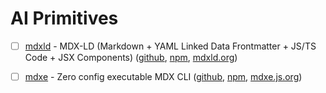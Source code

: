 # AI Primitives

- [ ] [mdxld](https://github.com/ai-primitives/mdxld) - MDX-LD (Markdown + YAML Linked Data Frontmatter + JS/TS Code + JSX Components) ([github](https://github.com/ai-primitives/mdxld), [npm](https://npmjs.com/mdxld), [mdxld.org](https://mdxld.org)) 
- [ ] [mdxe](https://github.com/ai-primitives/mdxe) - Zero config executable MDX CLI ([github](https://github.com/ai-primitives/mdxe), [npm](https://npmjs.com/mdxe), [mdxe.js.org](https://mdxe.js.org)) 


<!--
## Abstractions

- [ ] [ai-database](https://github.com/ai-primitives/core/tree/main/packages/ai-database) - DB abstraction with hybrid vector search for synthetic data, AI tool-calling and RAG applications
- [ ] [ai-functions](https://github.com/ai-primitives/core/tree/main/packages/ai-functions) - Rapidly develop, evaluate, and iterate on prompts & models with strongly-typed structured outputs
- [ ] [ai-workflows](https://github.com/ai-primitives/core/tree/main/packages/ai-workflows) - Compose AI and code-based functions into workflows with durable execution and multi-variant eval testing
- [ ] [agentic.md](https://github.com/ai-primitives/core/tree/main/packages/agentic.md) - Rapidly develop, evaluate, experiment, and iterate on AI Agents and agentic workflows using Markdown/MDX

## Platform

- [ ] [database.do](https://github.com/ai-primitives/core/tree/main/packages/database.do) - AI-native Database as a service for AI tool-calling and RAG applications via CLI, API, and Editor UI
- [ ] [functions.do](https://github.com/ai-primitives/core/tree/main/packages/functions.do) - Rapidly iterate, evaluate, and experiment with prompts & models while maintaining strongly-typed API
- [ ] [workflows.do](https://github.com/ai-primitives/core/tree/main/packages/workflows.do) - Compose AI and code-based functions into workflows with durable execution and multi-variant eval testing
- [ ] [agents.do](https://github.com/ai-primitives/core/tree/main/packages/agents.do) - Create, deploy, observe, experiment, monitor, and manage autonomous AI Agents via CLI, API, and Editor UI



## Utilities

- [ ] [ai-props](https://github.com/ai-primitives/core/tree/main/packages/ai-props) - use AI object generation to wrap any React component, transforming any input into consistent strongly-typed props
- [ ] [db.mdx](https://github.com/ai-primitives/core/tree/main/packages/db.mdx) - leverage MDX to unify structured data, unstructured content, and code execution into a local or remote files
- [ ] [mdx.do](https://github.com/ai-primitives/core/tree/main/packages/mdx.do) - MDX-as-a-service with API, CLI, and editor UI to create and manage structured data, unstructured content, and code
- [ ] [ai.mdx](https://github.com/ai-primitives/core/tree/main/packages/ai.mdx) - use local or remote MDX files as a way to manage your AI Database, AI Functions, AI Workflows, and AI Agents
- [ ] [workers.mdx](https://github.com/ai-primitives/core/tree/main/packages/workers.mdx) - simplify Cloudflare Workers & Workers for Platforms development with MDX for config, code, and JSX rendering
- [ ] [workers.do](https://github.com/ai-primitives/core/tree/main/packages/workers.do) - MDX-based Platform with API, CLI, and UI to develop and deploy APIs/Apps on Cloudflare Workers for Platforms
- [ ] [payload.mdx](https://github.com/ai-primitives/core/tree/main/packages/payload.mdx) - Rapidly create Payload applications using MDX for configuration, code, and custom UI components
- [ ] [payload.do](https://github.com/ai-primitives/core/tree/main/packages/payload.do) - MDX-based Platform with API, CLI, and UI to develop and deploy headless CMSs and web apps with Payload




# 彡 Database


# 入 Functions


# 巛 Workflows


**Here are some ideas to get you started:**

🙋‍♀️ A short introduction - what is your organization all about?
🌈 Contribution guidelines - how can the community get involved?
👩‍💻 Useful resources - where can the community find your docs? Is there anything else the community should know?
🍿 Fun facts - what does your team eat for breakfast?
🧙 Remember, you can do mighty things with the power of [Markdown](https://docs.github.com/github/writing-on-github/getting-started-with-writing-and-formatting-on-github/basic-writing-and-formatting-syntax)
-->
